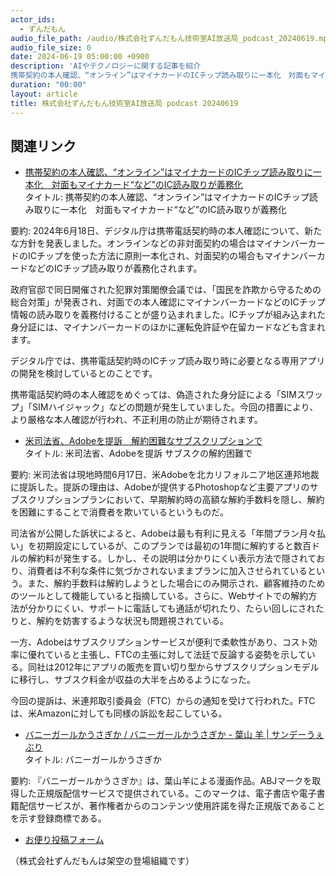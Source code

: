 ```yaml
---
actor_ids:
  - ずんだもん
audio_file_path: /audio/株式会社ずんだもん技術室AI放送局_podcast_20240619.mp3
audio_file_size: 0
date: 2024-06-19 05:00:00 +0900
description: 'AIやテクノロジーに関する記事を紹介  
携帯契約の本人確認、“オンライン”はマイナカードのICチップ読み取りに一本化　対面もマイナカード“など”のIC読み取りが義務化、米司法省、Adobeを提訴　解約困難なサブスクリプションで、バニーガールかうさぎか / バニーガールかうさぎか - 葉山 羊 | サンデーうぇぶり、'
duration: "00:00"
layout: article
title: 株式会社ずんだもん技術室AI放送局 podcast 20240619
---
```


## 関連リンク


- [携帯契約の本人確認、“オンライン”はマイナカードのICチップ読み取りに一本化　対面もマイナカード“など”のIC読み取りが義務化](https://www.itmedia.co.jp/news/articles/2406/18/news137.html)  
タイトル: 携帯契約の本人確認、“オンライン”はマイナカードのICチップ読み取りに一本化　対面もマイナカード“など”のIC読み取りが義務化

要約: 
2024年6月18日、デジタル庁は携帯電話契約時の本人確認について、新たな方針を発表しました。オンラインなどの非対面契約の場合はマイナンバーカードのICチップを使った方法に原則一本化され、対面契約の場合もマイナンバーカードなどのICチップ読み取りが義務化されます。

政府官邸で同日開催された犯罪対策閣僚会議では、「国民を詐欺から守るための総合対策」が発表され、対面での本人確認にマイナンバーカードなどのICチップ情報の読み取りを義務付けることが盛り込まれました。ICチップが組み込まれた身分証には、マイナンバーカードのほかに運転免許証や在留カードなども含まれます。

デジタル庁では、携帯電話契約時のICチップ読み取り時に必要となる専用アプリの開発を検討しているとのことです。

携帯電話契約時の本人確認をめぐっては、偽造された身分証による「SIMスワップ」「SIMハイジャック」などの問題が発生していました。今回の措置により、より厳格な本人確認が行われ、不正利用の防止が期待されます。


- [米司法省、Adobeを提訴　解約困難なサブスクリプションで](https://www.itmedia.co.jp/news/articles/2406/18/news097.html)  
タイトル: 米司法省、Adobeを提訴 サブスクの解約困難で

要約: 
米司法省は現地時間6月17日、米Adobeを北カリフォルニア地区連邦地裁に提訴した。提訴の理由は、Adobeが提供するPhotoshopなど主要アプリのサブスクリプションプランにおいて、早期解約時の高額な解約手数料を隠し、解約を困難にすることで消費者を欺いているというものだ。

司法省が公開した訴状によると、Adobeは最も有利に見える「年間プラン月々払い」を初期設定にしているが、このプランでは最初の1年間に解約すると数百ドルの解約料が発生する。しかし、その説明は分かりにくい表示方法で隠されており、消費者は不利な条件に気づかされないままプランに加入させられているという。また、解約手数料は解約しようとした場合にのみ開示され、顧客維持のためのツールとして機能していると指摘している。さらに、Webサイトでの解約方法が分かりにくい、サポートに電話しても通話が切れたり、たらい回しにされたりと、解約を妨害するような状況も問題視されている。

一方、Adobeはサブスクリプションサービスが便利で柔軟性があり、コスト効率に優れていると主張し、FTCの主張に対して法廷で反論する姿勢を示している。同社は2012年にアプリの販売を買い切り型からサブスクリプションモデルに移行し、サブスク料金が収益の大半を占めるようになった。

今回の提訴は、米連邦取引委員会（FTC）からの通知を受けて行われた。FTCは、米Amazonに対しても同様の訴訟を起こしている。


- [バニーガールかうさぎか / バニーガールかうさぎか - 葉山 羊 | サンデーうぇぶり](https://www.sunday-webry.com/episode/2550689798673031804)  
タイトル: バニーガールかうさぎか

要約:
『バニーガールかうさぎか』は、葉山羊による漫画作品。ABJマークを取得した正規版配信サービスで提供されている。このマークは、電子書店や電子書籍配信サービスが、著作権者からのコンテンツ使用許諾を得た正規版であることを示す登録商標である。



- [お便り投稿フォーム](https://forms.gle/ffg4JTfqdiqK62qf9)

（株式会社ずんだもんは架空の登場組織です）
